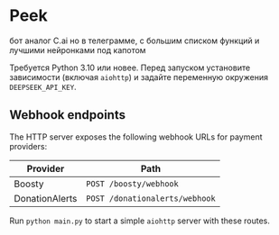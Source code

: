 # Peek
бот аналог C.ai но в телеграмме, с большим списком функций и лучшими нейронками под капотом

Требуется Python 3.10 или новее. Перед запуском установите зависимости (включая `aiohttp`) и задайте переменную окружения `DEEPSEEK_API_KEY`.

## Webhook endpoints

The HTTP server exposes the following webhook URLs for payment providers:

| Provider         | Path                    |
|------------------|-------------------------|
| Boosty           | `POST /boosty/webhook`  |
| DonationAlerts   | `POST /donationalerts/webhook` |

Run `python main.py` to start a simple `aiohttp` server with these routes.
